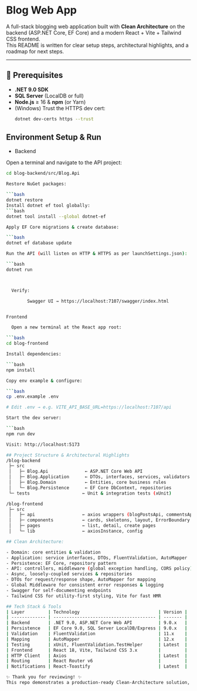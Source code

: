 # Blog Web App

A full-stack blogging web application built with **Clean Architecture** on the backend (ASP.NET Core, EF Core) and a modern React + Vite + Tailwind CSS frontend.  
This README is written for clear setup steps, architectural highlights, and a roadmap for next steps.

---
## 🔧 Prerequisites

- **.NET 9.0 SDK**  
- **SQL Server** (LocalDB or full)  
- **Node.js** ≥ 16 & **npm** (or Yarn)  
- (Windows) Trust the HTTPS dev cert:  
  ```bash
  dotnet dev-certs https --trust

## Environment Setup & Run
- Backend
  
Open a terminal and navigate to the API project:

```bash
cd blog-backend/src/Blog.Api

Restore NuGet packages:

```bash
dotnet restore
Install dotnet ef tool globally:
```bash 
dotnet tool install --global dotnet-ef

Apply EF Core migrations & create database:

```bash
dotnet ef database update

Run the API (will listen on HTTP & HTTPS as per launchSettings.json):

```bash
dotnet run



  Verify:

        Swagger UI → https://localhost:7107/swagger/index.html


Frontend

  Open a new terminal at the React app root:

```bash
cd blog-frontend

Install dependencies:

```bash
npm install

Copy env example & configure:

```bash
cp .env.example .env

# Edit .env → e.g. VITE_API_BASE_URL=https://localhost:7107/api

Start the dev server:

```bash
npm run dev

Visit: http://localhost:5173

## Project Structure & Architectural Highlights
/blog-backend
 ├─ src
 │   ├─ Blog.Api              ← ASP.NET Core Web API
 │   ├─ Blog.Application      ← DTOs, interfaces, services, validators
 │   ├─ Blog.Domain           ← Entities, core business rules
 │   └─ Blog.Persistence      ← EF Core DbContext, repositories
 └─ tests                    ← Unit & integration tests (xUnit)

/blog-frontend
 ├─ src
 │   ├─ api                  ← axios wrappers (blogPostsApi, commentsApi)
 │   ├─ components           ← cards, skeletons, layout, ErrorBoundary
 │   ├─ pages                ← list, detail, create pages
 │   └─ lib                  ← axiosInstance, config

## Clean Architecture:

- Domain: core entities & validation
- Application: service interfaces, DTOs, FluentValidation, AutoMapper
- Persistence: EF Core, repository pattern
- API: controllers, middleware (global exception handling, CORS policy)
- Async, loosely-coupled services & repositories 
- DTOs for request/response shape, AutoMapper for mapping
- Global Middleware for consistent error responses & logging
- Swagger for self-documenting endpoints
- Tailwind CSS for utility-first styling, Vite for fast HMR

## Tech Stack & Tools
| Layer         | Technology                              | Version |
| ------------- | --------------------------------------- | ------- |
| Backend       | .NET 9.0, ASP.NET Core Web API          | 9.0.x   |
| Persistence   | EF Core 9.0, SQL Server LocalDB/Express | 9.0.x   |
| Validation    | FluentValidation                        | 11.x    |
| Mapping       | AutoMapper                              | 12.x    |
| Testing       | xUnit, FluentValidation.TestHelper      | Latest  |
| Frontend      | React 18, Vite, Tailwind CSS 3.x        |         |
| HTTP Client   | Axios                                   | Latest  |
| Routing       | React Router v6                         |         |
| Notifications | React-Toastify                          | Latest  |

✨ Thank you for reviewing! ✨
This repo demonstrates a production-ready Clean-Architecture solution, asynchronous REST APIs, and a modern React front end—all designed for maintainability, and ease of review.
